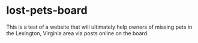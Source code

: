 # lost-pets-board

This is a test of a website that will ultimately help owners of missing pets in the Lexington, Virginia area via posts online on the board.
